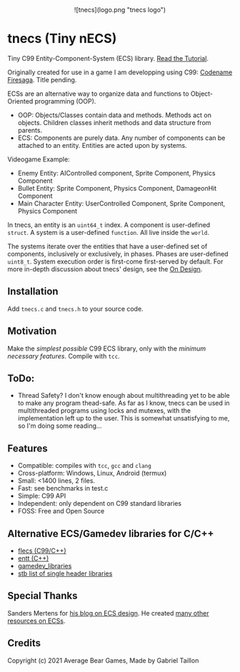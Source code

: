 <div align="center">
    ![tnecs](logo.png "tnecs logo")
</div>

# tnecs (Tiny nECS) 

Tiny C99 Entity-Component-System (ECS) library. [Read the Tutorial](https://gitlab.com/Gabinou/tnecs/-/blob/master/TUTORIAL.md).

Originally created for use in a game I am developping using C99: [Codename Firesaga](https://gitlab.com/Gabinou/firesagamaker). Title pending. 

ECSs are an alternative way to organize data and functions to Object-Oriented programming (OOP).
* OOP: Objects/Classes contain data and methods. 
Methods act on objects. 
Children classes inherit methods and data structure from parents. 
* ECS: Components are purely data.
Any number of components can be attached to an entity.
Entities are acted upon by systems. 

Videogame Example:
- Enemy Entity: AIControlled component, Sprite Component, Physics Component
- Bullet Entity: Sprite Component, Physics Component, DamageonHit Component
- Main Character Entity: UserControlled Component, Sprite Component, Physics Component

In tnecs, an entity is an ```uint64_t``` index. 
A component is user-defined ```struct```. 
A system is a user-defined ```function```.
All live inside the ```world```. 

The systems iterate over the entities that have a user-defined set of components, inclusively or exclusively, in phases.
Phases are user-defined ```uint8_t```.
System execution order is first-come first-served by default.
For more in-depth discussion about tnecs' design, see the [On Design](https://gitlab.com/Gabinou/tnecs/-/blob/master/DESIGN.md).

## Installation
Add ```tnecs.c``` and ```tnecs.h``` to your source code.

## Motivation
Make the _simplest possible_ C99 ECS library, only with the _minimum necessary features_. Compile with ```tcc```.

## ToDo:
- Thread Safety?
I don't know enough about multithreading yet to be able to make any program thead-safe. As far as I know, tnecs can be used in multithreaded programs using locks and mutexes, with the implementation left up to the user. This is somewhat unsatisfying to me, so I'm doing some reading...

## Features
- Compatible: compiles with ```tcc```, ```gcc``` and ```clang```
- Cross-platform: Windows, Linux, Android (termux)
- Small: <1400 lines, 2 files.
- Fast: see benchmarks in test.c
- Simple: C99 API
- Independent: only dependent on C99 standard libraries
- FOSS: Free and Open Source

## Alternative ECS/Gamedev libraries for C/C++
- [flecs (C99/C++)](https://github.com/SanderMertens/flecs)
- [entt (C++)](https://github.com/skypjack/entt)
- [gamedev_libraries](https://github.com/raizam/gamedev_libraries)
- [stb list of single header libraries](https://github.com/nothings/single_file_libs)

## Special Thanks
Sanders Mertens for [his blog on ECS design](https://ajmmertens.medium.com/). 
He created [many other resources on ECSs](). 

## Credits
Copyright (c) 2021 Average Bear Games, Made by Gabriel Taillon
